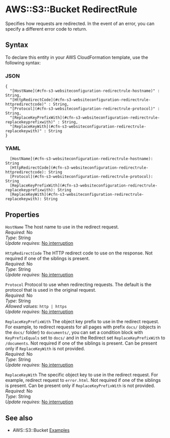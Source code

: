 # AWS::S3::Bucket RedirectRule<a name="aws-properties-s3-websiteconfiguration-routingrules-redirectrule"></a>

Specifies how requests are redirected\. In the event of an error, you can specify a different error code to return\.

## Syntax<a name="aws-properties-s3-websiteconfiguration-routingrules-redirectrule-syntax"></a>

To declare this entity in your AWS CloudFormation template, use the following syntax:

### JSON<a name="aws-properties-s3-websiteconfiguration-routingrules-redirectrule-syntax.json"></a>

```
{
  "[HostName](#cfn-s3-websiteconfiguration-redirectrule-hostname)" : String,
  "[HttpRedirectCode](#cfn-s3-websiteconfiguration-redirectrule-httpredirectcode)" : String,
  "[Protocol](#cfn-s3-websiteconfiguration-redirectrule-protocol)" : String,
  "[ReplaceKeyPrefixWith](#cfn-s3-websiteconfiguration-redirectrule-replacekeyprefixwith)" : String,
  "[ReplaceKeyWith](#cfn-s3-websiteconfiguration-redirectrule-replacekeywith)" : String
}
```

### YAML<a name="aws-properties-s3-websiteconfiguration-routingrules-redirectrule-syntax.yaml"></a>

```
  [HostName](#cfn-s3-websiteconfiguration-redirectrule-hostname): String
  [HttpRedirectCode](#cfn-s3-websiteconfiguration-redirectrule-httpredirectcode): String
  [Protocol](#cfn-s3-websiteconfiguration-redirectrule-protocol): String
  [ReplaceKeyPrefixWith](#cfn-s3-websiteconfiguration-redirectrule-replacekeyprefixwith): String
  [ReplaceKeyWith](#cfn-s3-websiteconfiguration-redirectrule-replacekeywith): String
```

## Properties<a name="aws-properties-s3-websiteconfiguration-routingrules-redirectrule-properties"></a>

`HostName`  <a name="cfn-s3-websiteconfiguration-redirectrule-hostname"></a>
The host name to use in the redirect request\.  
*Required*: No  
*Type*: String  
*Update requires*: [No interruption](https://docs.aws.amazon.com/AWSCloudFormation/latest/UserGuide/using-cfn-updating-stacks-update-behaviors.html#update-no-interrupt)

`HttpRedirectCode`  <a name="cfn-s3-websiteconfiguration-redirectrule-httpredirectcode"></a>
The HTTP redirect code to use on the response\. Not required if one of the siblings is present\.  
*Required*: No  
*Type*: String  
*Update requires*: [No interruption](https://docs.aws.amazon.com/AWSCloudFormation/latest/UserGuide/using-cfn-updating-stacks-update-behaviors.html#update-no-interrupt)

`Protocol`  <a name="cfn-s3-websiteconfiguration-redirectrule-protocol"></a>
Protocol to use when redirecting requests\. The default is the protocol that is used in the original request\.  
*Required*: No  
*Type*: String  
*Allowed values*: `http | https`  
*Update requires*: [No interruption](https://docs.aws.amazon.com/AWSCloudFormation/latest/UserGuide/using-cfn-updating-stacks-update-behaviors.html#update-no-interrupt)

`ReplaceKeyPrefixWith`  <a name="cfn-s3-websiteconfiguration-redirectrule-replacekeyprefixwith"></a>
The object key prefix to use in the redirect request\. For example, to redirect requests for all pages with prefix `docs/` \(objects in the `docs/` folder\) to `documents/`, you can set a condition block with `KeyPrefixEquals` set to `docs/` and in the Redirect set `ReplaceKeyPrefixWith` to `/documents`\. Not required if one of the siblings is present\. Can be present only if `ReplaceKeyWith` is not provided\.  
*Required*: No  
*Type*: String  
*Update requires*: [No interruption](https://docs.aws.amazon.com/AWSCloudFormation/latest/UserGuide/using-cfn-updating-stacks-update-behaviors.html#update-no-interrupt)

`ReplaceKeyWith`  <a name="cfn-s3-websiteconfiguration-redirectrule-replacekeywith"></a>
The specific object key to use in the redirect request\. For example, redirect request to `error.html`\. Not required if one of the siblings is present\. Can be present only if `ReplaceKeyPrefixWith` is not provided\.  
*Required*: No  
*Type*: String  
*Update requires*: [No interruption](https://docs.aws.amazon.com/AWSCloudFormation/latest/UserGuide/using-cfn-updating-stacks-update-behaviors.html#update-no-interrupt)

## See also<a name="aws-properties-s3-websiteconfiguration-routingrules-redirectrule--seealso"></a>
+ AWS::S3::Bucket [Examples](https://docs.aws.amazon.com/AWSCloudFormation/latest/UserGuide/aws-properties-s3-bucket.html#aws-properties-s3-bucket--examples)

